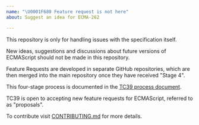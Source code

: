 ```yaml
---
name: "\U0001F680 Feature request is not here"
about: Suggest an idea for ECMA-262

---
```


This repository is only for handling issues with the specification itself.

New ideas, suggestions and discussions about future versions of ECMAScript should not be made in this repository.   

Feature Requests are developed in separate GitHub repositories,
which are then merged into the main repository once they have received "Stage 4". 

This four-stage process is documented in the [TC39 process document](https://tc39.es/process-document/).

TC39 is open to accepting new feature requests for ECMAScript, referred to as "proposals". 

To contribute visit [CONTRIBUTING.md](/CONTRIBUTING.md) for more details.
